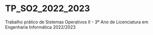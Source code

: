 # TP_SO2_2022_2023
Trabalho prático de Sistemas Operativos II - 3º Ano de Licenciatura em Engenharia Informática 2022/2023
